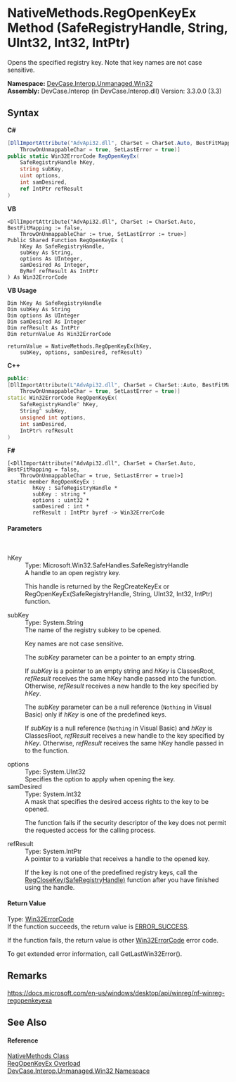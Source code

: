 # NativeMethods.RegOpenKeyEx Method (SafeRegistryHandle, String, UInt32, Int32, IntPtr)
 

Opens the specified registry key. Note that key names are not case sensitive.

**Namespace:**&nbsp;<a href="N_DevCase_Interop_Unmanaged_Win32">DevCase.Interop.Unmanaged.Win32</a><br />**Assembly:**&nbsp;DevCase.Interop (in DevCase.Interop.dll) Version: 3.3.0.0 (3.3)

## Syntax

**C#**<br />
``` C#
[DllImportAttribute("AdvApi32.dll", CharSet = CharSet.Auto, BestFitMapping = false, 
	ThrowOnUnmappableChar = true, SetLastError = true)]
public static Win32ErrorCode RegOpenKeyEx(
	SafeRegistryHandle hKey,
	string subKey,
	uint options,
	int samDesired,
	ref IntPtr refResult
)
```

**VB**<br />
``` VB
<DllImportAttribute("AdvApi32.dll", CharSet := CharSet.Auto, BestFitMapping := false, 
	ThrowOnUnmappableChar := true, SetLastError := true>]
Public Shared Function RegOpenKeyEx ( 
	hKey As SafeRegistryHandle,
	subKey As String,
	options As UInteger,
	samDesired As Integer,
	ByRef refResult As IntPtr
) As Win32ErrorCode
```

**VB Usage**<br />
``` VB Usage
Dim hKey As SafeRegistryHandle
Dim subKey As String
Dim options As UInteger
Dim samDesired As Integer
Dim refResult As IntPtr
Dim returnValue As Win32ErrorCode

returnValue = NativeMethods.RegOpenKeyEx(hKey, 
	subKey, options, samDesired, refResult)
```

**C++**<br />
``` C++
public:
[DllImportAttribute(L"AdvApi32.dll", CharSet = CharSet::Auto, BestFitMapping = false, 
	ThrowOnUnmappableChar = true, SetLastError = true)]
static Win32ErrorCode RegOpenKeyEx(
	SafeRegistryHandle^ hKey, 
	String^ subKey, 
	unsigned int options, 
	int samDesired, 
	IntPtr% refResult
)
```

**F#**<br />
``` F#
[<DllImportAttribute("AdvApi32.dll", CharSet = CharSet.Auto, BestFitMapping = false, 
	ThrowOnUnmappableChar = true, SetLastError = true)>]
static member RegOpenKeyEx : 
        hKey : SafeRegistryHandle * 
        subKey : string * 
        options : uint32 * 
        samDesired : int * 
        refResult : IntPtr byref -> Win32ErrorCode 

```


#### Parameters
&nbsp;<dl><dt>hKey</dt><dd>Type: Microsoft.Win32.SafeHandles.SafeRegistryHandle<br />A handle to an open registry key. 

 This handle is returned by the RegCreateKeyEx or RegOpenKeyEx(SafeRegistryHandle, String, UInt32, Int32, IntPtr) function.</dd><dt>subKey</dt><dd>Type: System.String<br />The name of the registry subkey to be opened. 

 Key names are not case sensitive. 

 The *subKey* parameter can be a pointer to an empty string. 

 If *subKey* is a pointer to an empty string and *hKey* is ClassesRoot, *refResult* receives the same hKey handle passed into the function. Otherwise, *refResult* receives a new handle to the key specified by *hKey*. 

 The *subKey* parameter can be a null reference (`Nothing` in Visual Basic) only if *hKey* is one of the predefined keys. 

 If *subKey* is a null reference (`Nothing` in Visual Basic) and *hKey* is ClassesRoot, *refResult* receives a new handle to the key specified by *hKey*. Otherwise, *refResult* receives the same hKey handle passed in to the function.</dd><dt>options</dt><dd>Type: System.UInt32<br />Specifies the option to apply when opening the key.</dd><dt>samDesired</dt><dd>Type: System.Int32<br />A mask that specifies the desired access rights to the key to be opened. 

 The function fails if the security descriptor of the key does not permit the requested access for the calling process.</dd><dt>refResult</dt><dd>Type: System.IntPtr<br />A pointer to a variable that receives a handle to the opened key. 

 If the key is not one of the predefined registry keys, call the <a href="M_DevCase_Interop_Unmanaged_Win32_NativeMethods_RegCloseKey">RegCloseKey(SafeRegistryHandle)</a> function after you have finished using the handle.</dd></dl>

#### Return Value
Type: <a href="T_DevCase_Interop_Unmanaged_Win32_Enums_Win32ErrorCode">Win32ErrorCode</a><br />If the function succeeds, the return value is <a href="T_DevCase_Interop_Unmanaged_Win32_Enums_Win32ErrorCode">ERROR_SUCCESS</a>. 

 If the function fails, the return value is other <a href="T_DevCase_Interop_Unmanaged_Win32_Enums_Win32ErrorCode">Win32ErrorCode</a> error code. 

 To get extended error information, call GetLastWin32Error().

## Remarks
<a href="https://docs.microsoft.com/en-us/windows/desktop/api/winreg/nf-winreg-regopenkeyexa" target="_blank">https://docs.microsoft.com/en-us/windows/desktop/api/winreg/nf-winreg-regopenkeyexa</a>

## See Also


#### Reference
<a href="T_DevCase_Interop_Unmanaged_Win32_NativeMethods">NativeMethods Class</a><br /><a href="Overload_DevCase_Interop_Unmanaged_Win32_NativeMethods_RegOpenKeyEx">RegOpenKeyEx Overload</a><br /><a href="N_DevCase_Interop_Unmanaged_Win32">DevCase.Interop.Unmanaged.Win32 Namespace</a><br />
